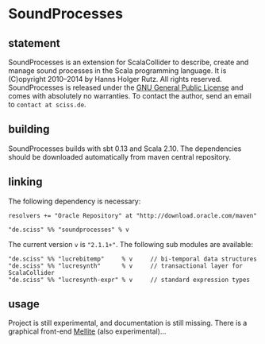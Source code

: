 # SoundProcesses

## statement

SoundProcesses is an extension for ScalaCollider to describe, create and manage sound processes in the Scala programming language. It is (C)opyright 2010&ndash;2014 by Hanns Holger Rutz. All rights reserved. SoundProcesses is released under the [GNU General Public License](http://github.com/Sciss/SoundProcesses/blob/master/licenses/SoundProcesses-License.txt) and comes with absolutely no warranties. To contact the author, send an email to `contact at sciss.de`.

## building

SoundProcesses builds with sbt 0.13 and Scala 2.10. The dependencies should be downloaded automatically from maven central repository.

## linking

The following dependency is necessary:

    resolvers += "Oracle Repository" at "http://download.oracle.com/maven"
    
    "de.sciss" %% "soundprocesses" % v

The current version `v` is `"2.1.1+"`.
The following sub modules are available:

    "de.sciss" %% "lucrebitemp"     % v     // bi-temporal data structures
    "de.sciss" %% "lucresynth"      % v     // transactional layer for ScalaCollider
    "de.sciss" %% "lucresynth-expr" % v     // standard expression types

## usage

Project is still experimental, and documentation is still missing. There is a graphical front-end [Mellite](https://github.com/Sciss/Mellite) (also experimental)...
